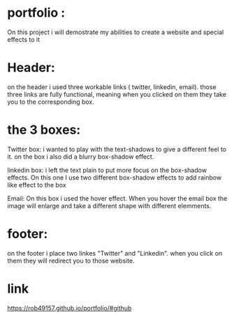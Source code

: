 # portfolio : 
On this project i will demostrate my abilities to create a website and special effects to it

#  Header:
on the header i used three workable links ( twitter, linkedin, email). those three links are fully functional, meaning when you clicked on them they take you to the corresponding box.

# the 3 boxes:

Twitter box: i wanted to play with the text-shadows to give a different feel to it. on the box i also did a blurry box-shadow effect.

linkedin box: i left the text plain to put more focus on the box-shadow effects. On this one I use two different box-shadow effects to add rainbow like effect to the box

Email: On this box i used the hover effect. When you hover the email box the image will enlarge and take a different shape with different elemments.

# footer:

on the footer i place two linkes "Twitter" and "Linkedin". when you click on them they will redirect you  to those website.


# link

https://rob49157.github.io/portfolio/#github 